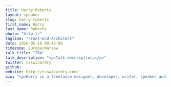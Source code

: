 ```yaml
---
title: Harry Roberts
layout: speaker
slug: harry-roberts
first_name: Harry
last_name: Roberts
photo: "http://"
tagline: "Front-End Architect"
date: 2016-05-18 09:45:00
timezone: Europe/Warsaw
talk_title: "TBA"
talk_description: "<p>Talk description…</p>"
twitter: csswizardry
github: 
website: http://csswizardry.com/
bio: "<p>Harry is a freelance designer, developer, writer, speaker and front-end architect from the UK, previously working as Senior UI Developer for Sky. He Tweets at @csswizardry, and specialises in authoring and scaling massive front-ends. He writes on the subjects of maintainability, architecture, performance, OOCSS and more at csswizardry.com. He is the lead and sole developer of inuit.css, a powerful, scalable, Sass-based, BEM, OOCSS framework.</p>"
---
```

